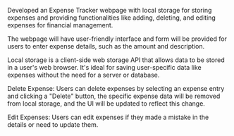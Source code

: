 Developed an Expense Tracker webpage with local storage for storing expenses and providing functionalities like adding, deleting, and editing expenses for financial management.

The webpage will have user-friendly interface and form will be provided for users to enter expense details, such as the amount and description.

Local storage is a client-side web storage API that allows data to be stored in a user's web browser. It's ideal for saving user-specific data like expenses without the need for a server or database.

Delete Expense: Users can delete expenses by selecting an expense entry and clicking a "Delete" button, the specific expense data will be removed from local storage, and the UI will be updated to reflect this change.

Edit Expenses: Users can edit expenses if they made a mistake in the details or need to update them.
